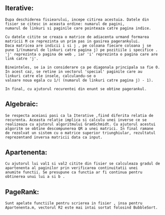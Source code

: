 <h2>Iterative:</h2>

	Dupa deschiderea fisiearului, incepe citirea acestuia. Datele din fisier se citesc in aceasta ordine: numarul de pagini, 
	numarul de linkuri si paginile care pointeaza catre pagina indice.
	
	Cu datele citite se creaza o matrice de adiacenta urmand formarea matricii M ce reprezinta un prim pas in gasirea pagerankului. 
	Daca matricea are indicii i si j , pe coloana fiecare coloana j se pune 1/(numarul de linkuri catre pagina j) pe pozitiile i specifice . 
	'j' reprezinta o pagina de web , iar 'i' reprezinta o pagina care are link catre 'j'. 

	Bineinteles, se ia in considerare ca pe diagonala principala sa fie 0. In acest caz, se retine in vectorul 'special' paginile care au
	linkuri catre ele insele, calculandu-se o 
	valoare noua egala cu 1/( (numarul de linkuri catre pagina j) - 1).
	
	In final, cu ajutorul recurentei din enunt se obtine pagerankul.

<h2>Algebraic:</h2>

	Se respecta aceiasi pasi ca la Iterative ,fiind diferita relatia de recurenta. Aceasta relatie implica si calculu unei inverse ce se 
	realizeaza cu ajutorul algoritmului GramSchmidt. Cu ajutorul acestui algoritm se obtine descompunerea QR a unei matrici. In final ramane 
	de rezolvat un sistem cu o matrice superior triunghiular, rezultatul reprezentand inversa matricii data ca input.

<h2>Apartenenta:</h2>

	Cu ajutorul lui val1 si val2 citite din fisier se calculeaza gradul de apartenenta al paginilor prin verificarea continuitatii unei 
	anumite functii. Se presupune ca functia ar fi continua pentru obtinerea unui lui a si b .

<h2>PageRank:</h2>
	
	Sunt apelate functiile pentru scrierea in fisier , insa pentru Apartenenta.m, vectorul R2 este mai intai sortat folosind BubbleSort. 
